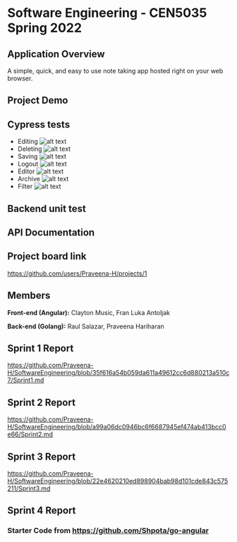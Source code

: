 # Software Engineering - CEN5035 Spring 2022

## Application Overview
A simple, quick, and easy to use note taking app hosted right on your web browser.

## Project Demo

## Cypress tests
- Editing
![alt text](https://github.com/Praveena-H/SoftwareEngineering/blob/dev-sprint-4/Demos/edit_test.gif "Edit test")
- Deleting
![alt text](https://github.com/Praveena-H/SoftwareEngineering/blob/dev-sprint-4/Demos/delete_test.gif "Delete test")
- Saving
![alt text](https://github.com/Praveena-H/SoftwareEngineering/blob/dev-sprint-4/Demos/save_test.gif "Save test")
- Logout
![alt text](https://github.com/Praveena-H/SoftwareEngineering/blob/dev-sprint-4/Demos/logout_test.gif "Logout test")
- Editor
![alt text](https://github.com/Praveena-H/SoftwareEngineering/blob/dev-sprint-4/Demos/editor_test.gif "Editor test")
- Archive
![alt text](https://github.com/Praveena-H/SoftwareEngineering/blob/dev-sprint-4/Demos/archive_test.gif "Archive test")
- Filter
![alt text](https://github.com/Praveena-H/SoftwareEngineering/blob/dev-sprint-4/Demos/filter_test.gif "Filter test")

## Backend unit test

## API Documentation

## Project board link

https://github.com/users/Praveena-H/projects/1

## Members
**Front-end (Angular):**  Clayton Music, Fran Luka Antoljak

**Back-end (Golang):** Raul Salazar, Praveena Hariharan

## Sprint 1 Report

https://github.com/Praveena-H/SoftwareEngineering/blob/35f616a54b059da611a49612cc6d880213a510c7/Sprint1.md

## Sprint 2 Report

https://github.com/Praveena-H/SoftwareEngineering/blob/a99a06dc0946bc6f6687945ef474ab413bcc0e66/Sprint2.md

## Sprint 3 Report
https://github.com/Praveena-H/SoftwareEngineering/blob/22e4620210ed898904bab98d101cde843c575211/Sprint3.md

## Sprint 4 Report

### Starter Code from https://github.com/Shpota/go-angular
